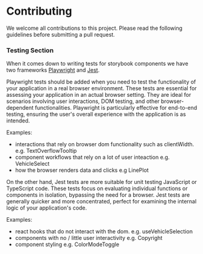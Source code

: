 # Contributing

We welcome all contributions to this project. Please read the following guidelines before submitting a pull request.

### Testing Section

When it comes down to writing tests for storybook components we have two frameworks [Playwright](https://playwright.dev/) and [Jest](https://jestjs.io/).

Playwright tests should be added when you need to test the functionality of your application in a real browser environment. These tests are essential for assessing your application in an actual browser setting. They are ideal for scenarios involving user interactions, DOM testing, and other browser-dependent functionalities. Playwright is particularly effective for end-to-end testing, ensuring the user's overall experience with the application is as intended.

Examples:

- interactions that rely on browser dom functionality such as clientWidth. e.g. TextOverflowTooltip
- component workflows that rely on a lot of user inteaction e.g. VehicleSelect
- how the browser renders data and clicks e.g LinePlot

On the other hand, Jest tests are more suitable for unit testing JavaScript or TypeScript code. These tests focus on evaluating individual functions or components in isolation, bypassing the need for a browser. Jest tests are generally quicker and more concentrated, perfect for examining the internal logic of your application's code.

Examples:

- react hooks that do not interact with the dom. e.g. useVehicleSelection
- components with no / little user interactivity e.g. Copyright
- component styling e.g. ColorModeToggle

